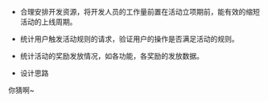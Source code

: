 * 合理安排开发资源，将开发人员的工作量前置在活动立项期前，能有效的缩短活动的上线周期。

* 统计用户触发活动规则的请求，验证用户的操作是否满足活动的规则。

* 统计活动的奖励发放情况，如各功能，各奖励的发放数据。



* 设计思路

你猜啊~

